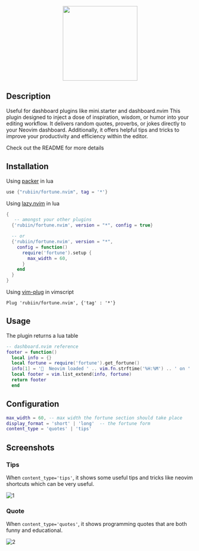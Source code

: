 <p align="center"><img src="https://i.imgur.com/rSaIQPp.png" height=200 /></p>

## Description

Useful for dashboard plugins like mini.starter and dashboard.nvim
This plugin designed to inject a dose of inspiration, wisdom, or humor into your editing workflow. It delivers random quotes, proverbs, or jokes directly to your Neovim dashboard. Additionally, it offers helpful tips and tricks to improve your productivity and efficiency within the editor.

Check out the README for more details

## Installation

Using [packer](https://github.com/wbthomason/packer.nvim) in lua

```lua
use {"rubiin/fortune.nvim", tag = '*'}
```

Using [lazy.nvim](https://github.com/folke/lazy.nvim) in lua

```lua
{
   -- amongst your other plugins
  {'rubiin/fortune.nvim', version = "*", config = true}

  -- or
  {'rubiin/fortune.nvim', version = "*",
    config = function()
      require('fortune').setup {
        max_width = 60,
      }
    end
  }
}
```

Using [vim-plug](https://github.com/junegunn/vim-plug) in vimscript

```vim
Plug 'rubiin/fortune.nvim', {'tag' : '*'}
```

## Usage

The plugin returns a lua table

```lua
-- dashboard.nvim reference
footer = function()
  local info = {}
  local fortune = require('fortune').get_fortune()
  info[1] = '  Neovim loaded ' .. vim.fn.strftime('%H:%M') .. ' on ' .. vim.fn.strftime('%d/%m/%Y') .. ' '
  local footer = vim.list_extend(info, fortune)
  return footer
  end

```

## Configuration

```lua
max_width = 60, -- max width the fortune section should take place
display_format = 'short' | 'long'  -- the fortune form
content_type = 'quotes' | 'tips'
```

## Screenshots

### Tips

When `content_type='tips'`, it shows some useful tips and tricks like neovim shortcuts which can be very useful.

![1](https://i.imgur.com/f8CvAso.png)

### Quote

When `content_type='quotes'`, it shows programming quotes that are both funny and educational.

![2](https://i.imgur.com/Zi0Gr2n.png)
